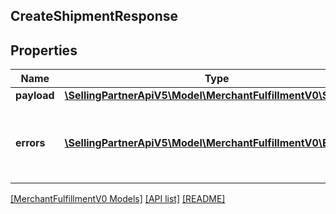 ## CreateShipmentResponse

## Properties

Name | Type | Description | Notes
------------ | ------------- | ------------- | -------------
**payload** | [**\SellingPartnerApiV5\Model\MerchantFulfillmentV0\Shipment**](Shipment.md) |  | [optional]
**errors** | [**\SellingPartnerApiV5\Model\MerchantFulfillmentV0\Error[]**](Error.md) | A list of error responses returned when a request is unsuccessful. | [optional]

[[MerchantFulfillmentV0 Models]](../) [[API list]](../../Api) [[README]](../../../README.md)
